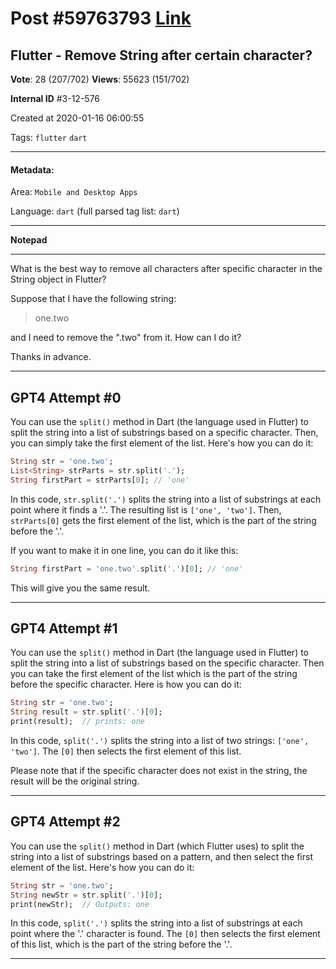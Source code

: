 
# Post \#59763793 [Link](https://stackoverflow.com/questions/59763793/)

## Flutter - Remove String after certain character?

**Vote**: 28 (207/702) **Views**: 55623 (151/702) 

**Internal ID** \#3-12-576

Created at 2020-01-16 06:00:55

Tags: `flutter` `dart`

----------

#### Metadata:

Area: `Mobile and Desktop Apps`

Language: `dart` (full parsed tag list: `dart`)

----------

**Notepad**


----------

What is the best way to remove all characters after specific character in the String object in Flutter?

Suppose that I have the following string:

> one.two

and I need to remove the ".two" from it. How can I do it?

Thanks in advance.


----------
        
## GPT4 Attempt \#0

You can use the `split()` method in Dart (the language used in Flutter) to split the string into a list of substrings based on a specific character. Then, you can simply take the first element of the list. Here's how you can do it:

```dart
String str = 'one.two';
List<String> strParts = str.split('.');
String firstPart = strParts[0]; // 'one'
```

In this code, `str.split('.')` splits the string into a list of substrings at each point where it finds a '.'. The resulting list is `['one', 'two']`. Then, `strParts[0]` gets the first element of the list, which is the part of the string before the '.'.

If you want to make it in one line, you can do it like this:

```dart
String firstPart = 'one.two'.split('.')[0]; // 'one'
```

This will give you the same result.

--------

## GPT4 Attempt \#1

You can use the `split()` method in Dart (the language used in Flutter) to split the string into a list of substrings based on the specific character. Then you can take the first element of the list which is the part of the string before the specific character. Here is how you can do it:

```dart
String str = 'one.two';
String result = str.split('.')[0];
print(result);  // prints: one
```

In this code, `split('.')` splits the string into a list of two strings: `['one', 'two']`. The `[0]` then selects the first element of this list. 

Please note that if the specific character does not exist in the string, the result will be the original string.

--------

## GPT4 Attempt \#2

You can use the `split()` method in Dart (which Flutter uses) to split the string into a list of substrings based on a pattern, and then select the first element of the list. Here's how you can do it:

```dart
String str = 'one.two';
String newStr = str.split('.')[0];
print(newStr);  // Outputs: one
```

In this code, `split('.')` splits the string into a list of substrings at each point where the '.' character is found. The `[0]` then selects the first element of this list, which is the part of the string before the '.'.

--------
